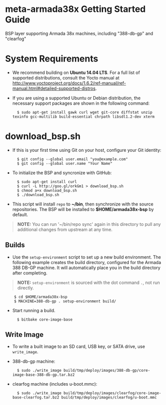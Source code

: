 # meta-armada38x Getting Started Guide

BSP layer supporting Armada 38x machines, including "388-db-gp" and "clearfog"


# System Requirements

* We recommend building on **Ubuntu 14.04 LTS**.  For a full list of supported distributions, consult the Yocto manual at http://www.yoctoproject.org/docs/1.6.2/ref-manual/ref-manual.html#detailed-supported-distros.

* If you are using a supported Ubuntu or Debian distribution, the necessary support packages are shown in the following command:

        $ sudo apt-get install gawk curl wget git-core diffstat unzip texinfo gcc-multilib build-essential chrpath libsdl1.2-dev xterm


# download_bsp.sh

* If this is your first time using Git on your host, configure your Git identity:

        $ git config --global user.email "you@example.com"
        $ git config --global user.name "Your Name"

* To initialize the BSP and syncronize with GitHub:

        $ sudo apt-get install curl
        $ curl -L http://goo.gl/orkGm1 > download_bsp.sh
        $ chmod a+x download_bsp.sh
        $ ./download_bsp.sh

* This script will install `repo` to **~/bin**, then synchronize with the source repositories. The BSP will be installed to **$HOME/armada38x-bsp** by default.

> **NOTE:** You can run '~/bin/repo sync' again in this directory to pull any additional changes from upstream at any time.


## Builds
* Use the `setup-environment` script to set up a new build environment. The following example creates the build directory, configured for the Armada 388 DB-GP machine. It will automatically place you in the build directory after completing.

> **NOTE:** `setup-environment` is sourced with the dot command `.`, not run directly.

        $ cd $HOME/armada38x-bsp
        $ MACHINE=388-db-gp . setup-environment build/
* Start running a build.

        $ bitbake core-image-base


## Write Image
* To write a built image to an SD card, USB key, or SATA drive, use `write_image`.

* 388-db-gp machine:

        $ sudo ./write_image build/tmp/deploy/images/388-db-gp/core-image-base-388-db-gp.tar.bz2

* clearfog machine (includes u-boot.mmc):

        $ sudo ./write_image build/tmp/deploy/images/clearfog/core-image-base-clearfog.tar.bz2 build/tmp/deploy/images/clearfog/u-boot.mmc

